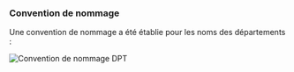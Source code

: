 ### Convention de nommage  

Une convention de nommage a été établie pour les noms des départements :  

![Convention de nommage DPT](https://github.com/user-attachments/assets/b3299a17-ef4f-40db-8970-5ad5ef9aa1f5)
